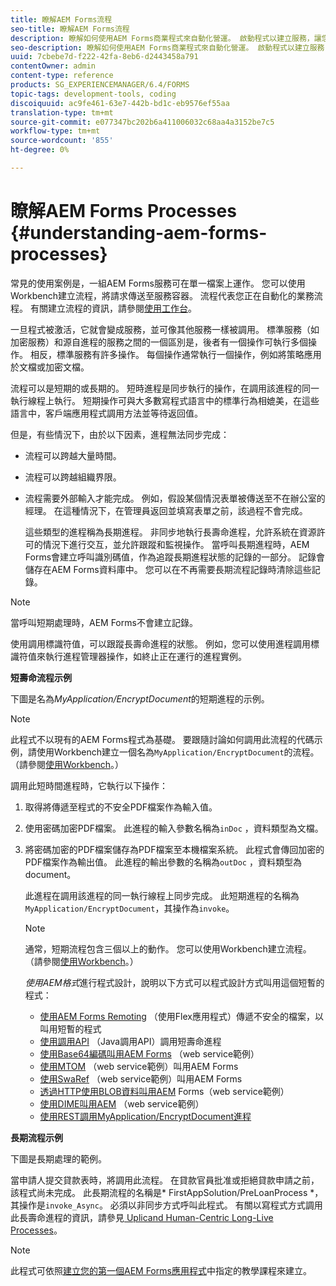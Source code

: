 ```yaml
---
title: 瞭解AEM Forms流程
seo-title: 瞭解AEM Forms流程
description: 瞭解如何使用AEM Forms商業程式來自動化營運。 啟動程式以建立服務，讓您像叫用其他服務一樣叫用它。 流程可以是短期的或長期的。
seo-description: 瞭解如何使用AEM Forms商業程式來自動化營運。 啟動程式以建立服務，讓您像叫用其他服務一樣叫用它。 流程可以是短期的或長期的。
uuid: 7cbebe7d-f222-42fa-8eb6-d2443458a791
contentOwner: admin
content-type: reference
products: SG_EXPERIENCEMANAGER/6.4/FORMS
topic-tags: development-tools, coding
discoiquuid: ac9fe461-63e7-442b-bd1c-eb9576ef55aa
translation-type: tm+mt
source-git-commit: e077347bc202b6a411006032c68aa4a3152be7c5
workflow-type: tm+mt
source-wordcount: '855'
ht-degree: 0%

---
```



# 瞭解AEM Forms Processes {#understanding-aem-forms-processes}

常見的使用案例是，一組AEM Forms服務可在單一檔案上運作。 您可以使用Workbench建立流程，將請求傳送至服務容器。 流程代表您正在自動化的業務流程。 有關建立流程的資訊，請參閱[使用工作台](https://www.adobe.com/go/learn_aemforms_workbench_63)。

一旦程式被激活，它就會變成服務，並可像其他服務一樣被調用。 標準服務（如加密服務）和源自進程的服務之間的一個區別是，後者有一個操作可執行多個操作。 相反，標準服務有許多操作。 每個操作通常執行一個操作，例如將策略應用於文檔或加密文檔。

流程可以是短期的或長期的。 短時進程是同步執行的操作，在調用該進程的同一執行線程上執行。 短期操作可與大多數寫程式語言中的標準行為相媲美，在這些語言中，客戶端應用程式調用方法並等待返回值。

但是，有些情況下，由於以下因素，進程無法同步完成：

* 流程可以跨越大量時間。
* 流程可以跨越組織界限。
* 流程需要外部輸入才能完成。 例如，假設某個情況表單被傳送至不在辦公室的經理。 在這種情況下，在管理員返回並填寫表單之前，該過程不會完成。

   這些類型的進程稱為長期進程。 非同步地執行長壽命進程，允許系統在資源許可的情況下進行交互，並允許跟蹤和監視操作。 當呼叫長期進程時，AEM Forms會建立呼叫識別碼值，作為追蹤長期進程狀態的記錄的一部分。 記錄會儲存在AEM Forms資料庫中。 您可以在不再需要長期流程記錄時清除這些記錄。

>[!NOTE]
>
>當呼叫短期處理時，AEM Forms不會建立記錄。

使用調用標識符值，可以跟蹤長壽命進程的狀態。 例如，您可以使用進程調用標識符值來執行進程管理器操作，如終止正在運行的進程實例。

**短壽命流程示例**

下圖是名為&#x200B;*MyApplication/EncryptDocument*&#x200B;的短期進程的示例。

>[!NOTE]
>
>此程式不以現有的AEM Forms程式為基礎。 要跟隨討論如何調用此流程的代碼示例，請使用Workbench建立一個名為`MyApplication/EncryptDocument`的流程。 （請參閱[使用Workbench](https://www.adobe.com/go/learn_aemforms_workbench_63)。）

調用此短時間進程時，它執行以下操作：

1. 取得將傳遞至程式的不安全PDF檔案作為輸入值。
1. 使用密碼加密PDF檔案。 此進程的輸入參數名稱為`inDoc` ，資料類型為文檔。
1. 將密碼加密的PDF檔案儲存為PDF檔案至本機檔案系統。 此程式會傳回加密的PDF檔案作為輸出值。 此進程的輸出參數的名稱為`outDoc` ，資料類型為document。

   此進程在調用該進程的同一執行線程上同步完成。 此短期進程的名稱為`MyApplication/EncryptDocument`，其操作為`invoke`。

   >[!NOTE]
   >
   >通常，短期流程包含三個以上的動作。 您可以使用Workbench建立流程。 （請參閱[使用Workbench](https://www.adobe.com/go/learn_aemforms_workbench_63)。）

   *使用AEM格式*&#x200B;進行程式設計，說明以下方式可以程式設計方式叫用這個短暫的程式：

   * [使用AEM Forms Remoting](/help/forms/developing/invoking-aem-forms-using-remoting.md#invoking-a-short-lived-process-by-passing-an-unsecure-document-using-remoting) （使用Flex應用程式）傳遞不安全的檔案，以叫用短暫的程式
   * [使用調用API](/help/forms/developing/invoking-aem-forms-using-java.md#invoking-a-short-lived-process-using-the-invocation-api) （Java調用API）調用短壽命進程
   * [使用Base64編碼叫用AEM Forms](/help/forms/developing/invoking-aem-forms-using-web.md#invoking-aem-forms-using-base64-encoding) （web service範例）
   * [使用MTOM](/help/forms/developing/invoking-aem-forms-using-web.md#invoking-aem-forms-using-mtom) （web service範例）叫用AEM Forms
   * [使用SwaRef](/help/forms/developing/invoking-aem-forms-using-web.md#invoking-aem-forms-using-swaref) （web service範例）叫用AEM Forms
   * [透過HTTP使用BLOB資料叫用AEM](/help/forms/developing/invoking-aem-forms-using-web.md#invoking-aem-forms-using-blob-data-over-http)  Forms（web service範例）
   * [使用DIME叫用AEM](/help/forms/developing/invoking-aem-forms-using-web.md#invoking-aem-forms-using-dime) （web service範例）
   * [使用REST調用MyApplication/EncryptDocument進程](/help/forms/developing/invoking-aem-forms-using-rest.md)

**長期流程示例**

下圖是長期處理的範例。

當申請人提交貸款表時，將調用此流程。 在貸款官員批准或拒絕貸款申請之前，該程式尚未完成。 此長期流程的名稱是* FirstAppSolution/PreLoanProcess *，其操作是`invoke_Async`。 必須以非同步方式呼叫此程式。 有關以寫程式方式調用此長壽命進程的資訊，請參見[ Uplicand Human-Centric Long-Live Processes](/help/forms/developing/invoking-human-centric-long-lived.md#invoking-human-centric-long-lived-processes)。

>[!NOTE]
>
>此程式可依照[建立您的第一個AEM Forms應用程式](https://www.adobe.com/go/learn_aemforms_firstapp_ds_63)中指定的教學課程來建立。


